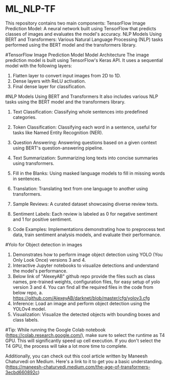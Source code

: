 # ML_NLP-TF
This repository contains two main components:  TensorFlow Image Prediction Model: A neural network built using TensorFlow that predicts classes of images and evaluates the model's accuracy. NLP Models Using BERT and Transformers: Various Natural Language Processing (NLP) tasks performed using the BERT model and the transformers library.

#TensorFlow Image Prediction Model
Model Architecture
The image prediction model is built using TensorFlow's Keras API. It uses a sequential model with the following layers:

1. Flatten layer to convert input images from 2D to 1D.
2. Dense layers with ReLU activation.
3. Final dense layer for classification.

#NLP Models Using BERT and Transformers
It also includes various NLP tasks using the BERT model and the transformers library.

1. Text Classification: Classifying whole sentences into predefined categories.

2. Token Classification: Classifying each word in a sentence, useful for tasks like Named Entity Recognition (NER).

3. Question Answering: Answering questions based on a given context using BERT's question-answering pipeline.

4. Text Summarization: Summarizing long texts into concise summaries using transformers.

6. Fill in the Blanks: Using masked language models to fill in missing words in sentences.

7. Translation: Translating text from one language to another using transformers.

8. Sample Reviews: A curated dataset showcasing diverse review texts.

9. Sentiment Labels: Each review is labeled as 0 for negative sentiment and 1 for positive sentiment.

10. Code Examples: Implementations demonstrating how to preprocess text data, train sentiment analysis models, and evaluate their performance.

#Yolo for Object detection in images
1. Demonstrates how to perform image object detection using YOLO (You Only Look Once) versions 3 and 4.
2. Interactive Jupyter notebooks to visualize detections and understand the model's performance.
3. Below link of "AlexeyAB" github repo provide the files such as class names, pre-trained weights, configuration files, for easy setup of yolo version 3 and 4. You can find all the required files in the code from below repo,
   a. https://github.com/AlexeyAB/darknet/blob/master/cfg/yolov3.cfg
4. Inference: Load an image and perform object detection using the YOLOv4 model.
5. Visualization: Visualize the detected objects with bounding boxes and class labels.
   
#Tip: While running the Google Colab notebook (https://colab.research.google.com/), make sure to select the runtime as T4 GPU. This will significantly speed up cell execution. If you don't select the T4 GPU, the process will take a lot more time to complete.

Additionally, you can check out this cool article written by Maneesh Chaturvedi on Medium. Here's a link to it to get you a basic understanding.
(https://maneesh-chaturvedi.medium.com/the-age-of-transformers-3ecbd660892c)

